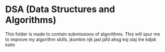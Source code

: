 # DSA (Data Structures and Algorithms)

This folder is made to contain submissions of algorithms.
This will spur me to improve my algorithm skills.
jksmkm njk
jasl jafd ahsg
ksj olaj ihe
kdjsk kslm